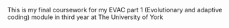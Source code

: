 This is my final coursework for my EVAC part 1 (Evolutionary and adaptive coding) module in third year at The University of York
